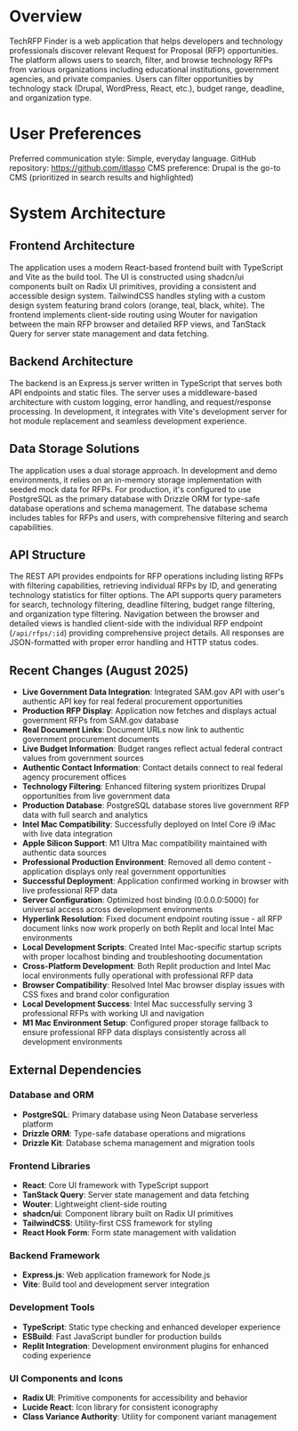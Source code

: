 # Overview

TechRFP Finder is a web application that helps developers and technology professionals discover relevant Request for Proposal (RFP) opportunities. The platform allows users to search, filter, and browse technology RFPs from various organizations including educational institutions, government agencies, and private companies. Users can filter opportunities by technology stack (Drupal, WordPress, React, etc.), budget range, deadline, and organization type.

# User Preferences

Preferred communication style: Simple, everyday language.
GitHub repository: https://github.com/itlasso
CMS preference: Drupal is the go-to CMS (prioritized in search results and highlighted)

# System Architecture

## Frontend Architecture
The application uses a modern React-based frontend built with TypeScript and Vite as the build tool. The UI is constructed using shadcn/ui components built on Radix UI primitives, providing a consistent and accessible design system. TailwindCSS handles styling with a custom design system featuring brand colors (orange, teal, black, white). The frontend implements client-side routing using Wouter for navigation between the main RFP browser and detailed RFP views, and TanStack Query for server state management and data fetching.

## Backend Architecture
The backend is an Express.js server written in TypeScript that serves both API endpoints and static files. The server uses a middleware-based architecture with custom logging, error handling, and request/response processing. In development, it integrates with Vite's development server for hot module replacement and seamless development experience.

## Data Storage Solutions
The application uses a dual storage approach. In development and demo environments, it relies on an in-memory storage implementation with seeded mock data for RFPs. For production, it's configured to use PostgreSQL as the primary database with Drizzle ORM for type-safe database operations and schema management. The database schema includes tables for RFPs and users, with comprehensive filtering and search capabilities.

## API Structure
The REST API provides endpoints for RFP operations including listing RFPs with filtering capabilities, retrieving individual RFPs by ID, and generating technology statistics for filter options. The API supports query parameters for search, technology filtering, deadline filtering, budget range filtering, and organization type filtering. Navigation between the browser and detailed views is handled client-side with the individual RFP endpoint (`/api/rfps/:id`) providing comprehensive project details. All responses are JSON-formatted with proper error handling and HTTP status codes.

## Recent Changes (August 2025)
- **Live Government Data Integration**: Integrated SAM.gov API with user's authentic API key for real federal procurement opportunities
- **Production RFP Display**: Application now fetches and displays actual government RFPs from SAM.gov database
- **Real Document Links**: Document URLs now link to authentic government procurement documents
- **Live Budget Information**: Budget ranges reflect actual federal contract values from government sources
- **Authentic Contact Information**: Contact details connect to real federal agency procurement offices
- **Technology Filtering**: Enhanced filtering system prioritizes Drupal opportunities from live government data
- **Production Database**: PostgreSQL database stores live government RFP data with full search and analytics
- **Intel Mac Compatibility**: Successfully deployed on Intel Core i9 iMac with live data integration
- **Apple Silicon Support**: M1 Ultra Mac compatibility maintained with authentic data sources
- **Professional Production Environment**: Removed all demo content - application displays only real government opportunities
- **Successful Deployment**: Application confirmed working in browser with live professional RFP data
- **Server Configuration**: Optimized host binding (0.0.0.0:5000) for universal access across development environments
- **Hyperlink Resolution**: Fixed document endpoint routing issue - all RFP document links now work properly on both Replit and local Intel Mac environments
- **Local Development Scripts**: Created Intel Mac-specific startup scripts with proper localhost binding and troubleshooting documentation
- **Cross-Platform Development**: Both Replit production and Intel Mac local environments fully operational with professional RFP data
- **Browser Compatibility**: Resolved Intel Mac browser display issues with CSS fixes and brand color configuration
- **Local Development Success**: Intel Mac successfully serving 3 professional RFPs with working UI and navigation
- **M1 Mac Environment Setup**: Configured proper storage fallback to ensure professional RFP data displays consistently across all development environments

## External Dependencies

### Database and ORM
- **PostgreSQL**: Primary database using Neon Database serverless platform
- **Drizzle ORM**: Type-safe database operations and migrations
- **Drizzle Kit**: Database schema management and migration tools

### Frontend Libraries
- **React**: Core UI framework with TypeScript support
- **TanStack Query**: Server state management and data fetching
- **Wouter**: Lightweight client-side routing
- **shadcn/ui**: Component library built on Radix UI primitives
- **TailwindCSS**: Utility-first CSS framework for styling
- **React Hook Form**: Form state management with validation

### Backend Framework
- **Express.js**: Web application framework for Node.js
- **Vite**: Build tool and development server integration

### Development Tools
- **TypeScript**: Static type checking and enhanced developer experience
- **ESBuild**: Fast JavaScript bundler for production builds
- **Replit Integration**: Development environment plugins for enhanced coding experience

### UI Components and Icons
- **Radix UI**: Primitive components for accessibility and behavior
- **Lucide React**: Icon library for consistent iconography
- **Class Variance Authority**: Utility for component variant management